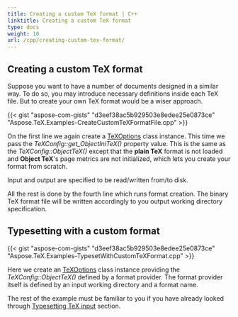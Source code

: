 ```yaml
---
title: Creating a custom TeX format | C++
linktitle: Creating a custom TeX format
type: docs
weight: 10
url: /cpp/creating-custom-tex-format/
---
```

## **Creating a custom TeX format**

Suppose you want to have a number of documents designed in a similar way. To do so, you may introduce necessary definitions inside each TeX file. But to create your own TeX format would be a wiser approach.

{{< gist "aspose-com-gists" "d3eef38ac5b929503e8edee25e0873ce" "Aspose.TeX.Examples-CreateCustomTeXFormatFile.cpp" >}}

On the first line we again create a [TeXOptions](https://apireference.aspose.com/tex/cpp/aspose.tex/texoptions) class instance. This time we pass the *TeXConfig::get_ObjectIniTeX()* property value. This is the same as the *TeXConfig::ObjectTeX()* except that the **plain TeX** format is not loaded and **Object TeX**'s page metrics are not initialized, which lets you create your format from scratch.

Input and output are specified to be read/written from/to disk.

All the rest is done by the fourth line which runs format creation. The binary TeX format file will be written accordingly to you output working directory specification.

## **Typesetting with a custom format**

{{< gist "aspose-com-gists" "d3eef38ac5b929503e8edee25e0873ce" "Aspose.TeX.Examples-TypesetWithCustomTeXFormat.cpp" >}}

Here we create an [TeXOptions](https://apireference.aspose.com/tex/cpp/aspose.tex/texoptions) class instance providing the *TeXConfig::ObjectTeX()* defined by a format provider. The format provider itself is defined by an input working directory and a format name.

The rest of the example must be familiar to you if you have already looked through [Typesetting TeX input](/tex/cpp/typesetting-tex-input/) section.
